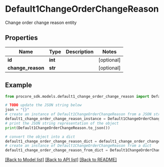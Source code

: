 # Default1ChangeOrderChangeReason

Change order change reason entity

## Properties

Name | Type | Description | Notes
------------ | ------------- | ------------- | -------------
**id** | **int** |  | [optional] 
**change_reason** | **str** |  | [optional] 

## Example

```python
from procore_sdk.models.default1_change_order_change_reason import Default1ChangeOrderChangeReason

# TODO update the JSON string below
json = "{}"
# create an instance of Default1ChangeOrderChangeReason from a JSON string
default1_change_order_change_reason_instance = Default1ChangeOrderChangeReason.from_json(json)
# print the JSON string representation of the object
print(Default1ChangeOrderChangeReason.to_json())

# convert the object into a dict
default1_change_order_change_reason_dict = default1_change_order_change_reason_instance.to_dict()
# create an instance of Default1ChangeOrderChangeReason from a dict
default1_change_order_change_reason_from_dict = Default1ChangeOrderChangeReason.from_dict(default1_change_order_change_reason_dict)
```
[[Back to Model list]](../README.md#documentation-for-models) [[Back to API list]](../README.md#documentation-for-api-endpoints) [[Back to README]](../README.md)



